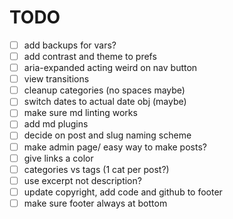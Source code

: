 # TODO

- [ ] add backups for vars?
- [ ] add contrast and theme to prefs
- [ ] aria-expanded acting weird on nav button
- [ ] view transitions
- [ ] cleanup categories (no spaces maybe)
- [ ] switch dates to actual date obj (maybe)
- [ ] make sure md linting works
- [ ] add md plugins
- [ ] decide on post and slug naming scheme
- [ ] make admin page/ easy way to make posts?
- [ ] give links a color
- [ ] categories vs tags (1 cat per post?)
- [ ] use excerpt not description?
- [ ] update copyright, add code and github to footer
- [ ] make sure footer always at bottom
